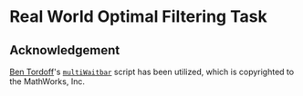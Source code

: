 # Real World Optimal Filtering Task

## Acknowledgement

[Ben Tordoff](https://www.mathworks.com/matlabcentral/profile/authors/1297191)'s [`multiWaitbar`](https://www.mathworks.com/matlabcentral/fileexchange/26589-multiwaitbar) script has been utilized, which is copyrighted to the MathWorks, Inc.
